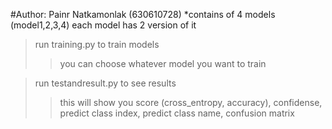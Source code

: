 #Author: Painr Natkamonlak (630610728)
*contains of 4 models (model1,2,3,4) each model has 2 version of it

> run training.py to train models
>> you can choose whatever model you want to train

> run testandresult.py to see results
>> this will show you score (cross_entropy, accuracy), confidense, predict class index, predict class name, confusion matrix